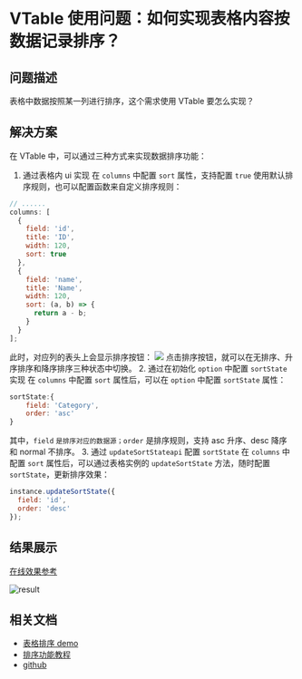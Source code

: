 # VTable 使用问题：如何实现表格内容按数据记录排序？

## 问题描述

表格中数据按照某一列进行排序，这个需求使用 VTable 要怎么实现？

## 解决方案

在 VTable 中，可以通过三种方式来实现数据排序功能：

1. 通过表格内 ui 实现
   在 `columns` 中配置 `sort` 属性，支持配置 `true` 使用默认排序规则，也可以配置函数来自定义排序规则：

```javascript
// ......
columns: [
  {
    field: 'id',
    title: 'ID',
    width: 120,
    sort: true
  },
  {
    field: 'name',
    title: 'Name',
    width: 120,
    sort: (a, b) => {
      return a - b;
    }
  }
];
```

此时，对应列的表头上会显示排序按钮：
![](/vtable/faq/6-0.png)
点击排序按钮，就可以在无排序、升序排序和降序排序三种状态中切换。 2. 通过在初始化 `option` 中配置 `sortState` 实现
在 `columns` 中配置 `sort` 属性后，可以在 `option` 中配置 `sortState` 属性：

```javascript
sortState:{
    field: 'Category',
    order: 'asc'
}
```

其中，`field` `是排序对应的数据源；order` 是排序规则，支持 asc 升序、desc 降序 和 normal 不排序。 3. 通过 `updateSortStateapi` 配置 `sortState`
在 `columns` 中配置 `sort` 属性后，可以通过表格实例的 `updateSortState` 方法，随时配置 `sortState`，更新排序效果：

```javascript
instance.updateSortState({
  field: 'id',
  order: 'desc'
});
```

## 结果展示

[在线效果参考](https://codesandbox.io/s/vtable-sort-w869fk)

![result](/vtable/faq/6-1.png)

## 相关文档

- [表格排序 demo](https://visactor.io/vtable/demo/basic-functionality/sort)
- [排序功能教程](https://visactor.io/vtable/guide/basic_function/sort/list_sort)
- [github](https://github.com/VisActor/VTable)
